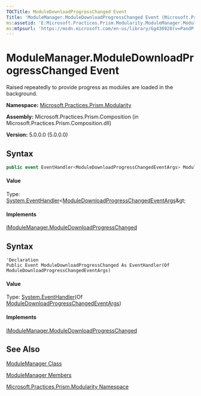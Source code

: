```yaml
---
TOCTitle: ModuleDownloadProgressChanged Event
Title: 'ModuleManager.ModuleDownloadProgressChanged Event (Microsoft.Practices.Prism.Modularity)'
ms:assetid: 'E:Microsoft.Practices.Prism.Modularity.ModuleManager.ModuleDownloadProgressChanged'
ms:mtpsurl: 'https://msdn.microsoft.com/en-us/library/Gg430928(v=PandP.50)'
---
```


# ModuleManager.ModuleDownloadProgressChanged Event

Raised repeatedly to provide progress as modules are loaded in the background.

**Namespace:** [Microsoft.Practices.Prism.Modularity](https://msdn.microsoft.com/en-us/library/microsoft.practices.prism.modularity(v=pandp.50))

**Assembly:** Microsoft.Practices.Prism.Composition (in Microsoft.Practices.Prism.Composition.dll)

**Version:** 5.0.0.0 (5.0.0.0)

## Syntax

```C#
public event EventHandler<ModuleDownloadProgressChangedEventArgs> ModuleDownloadProgressChanged
```
#### Value

Type: [System.EventHandler](http://msdn2.microsoft.com/en-us/library/db0etb8x)&lt;[ModuleDownloadProgressChangedEventArgs](https://msdn.microsoft.com/en-us/library/microsoft.practices.prism.modularity.moduledownloadprogresschangedeventargs(v=pandp.50))&gt;

#### Implements

[IModuleManager.ModuleDownloadProgressChanged](https://msdn.microsoft.com/en-us/library/microsoft.practices.prism.modularity.imodulemanager.moduledownloadprogresschanged(v=pandp.50))

## Syntax

```VB
'Declaration
Public Event ModuleDownloadProgressChanged As EventHandler(Of ModuleDownloadProgressChangedEventArgs)
```
#### Value

Type: [System.EventHandler](http://msdn2.microsoft.com/en-us/library/db0etb8x)(Of [ModuleDownloadProgressChangedEventArgs](https://msdn.microsoft.com/en-us/library/microsoft.practices.prism.modularity.moduledownloadprogresschangedeventargs(v=pandp.50)))

#### Implements

[IModuleManager.ModuleDownloadProgressChanged](https://msdn.microsoft.com/en-us/library/microsoft.practices.prism.modularity.imodulemanager.moduledownloadprogresschanged(v=pandp.50))

## See Also

[ModuleManager Class](https://msdn.microsoft.com/en-us/library/microsoft.practices.prism.modularity.modulemanager(v=pandp.50))

[ModuleManager Members](https://msdn.microsoft.com/en-us/library/microsoft.practices.prism.modularity.modulemanager_members(v=pandp.50))

[Microsoft.Practices.Prism.Modularity Namespace](hhttps://msdn.microsoft.com/en-us/library/microsoft.practices.prism.modularity(v=pandp.50))
